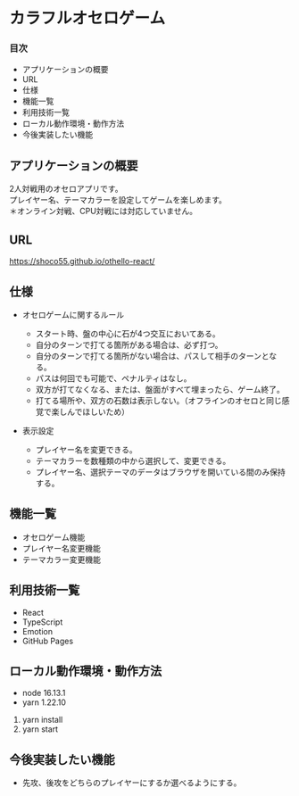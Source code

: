# カラフルオセロゲーム

### 目次

- アプリケーションの概要
- URL
- 仕様
- 機能一覧
- 利用技術一覧
- ローカル動作環境・動作方法
- 今後実装したい機能

## アプリケーションの概要

2人対戦用のオセロアプリです。  
プレイヤー名、テーマカラーを設定してゲームを楽しめます。  
＊オンライン対戦、CPU対戦には対応していません。

## URL

https://shoco55.github.io/othello-react/

## 仕様

- オセロゲームに関するルール

  - スタート時、盤の中心に石が4つ交互においてある。
  - 自分のターンで打てる箇所がある場合は、必ず打つ。
  - 自分のターンで打てる箇所がない場合は、パスして相手のターンとなる。
  - パスは何回でも可能で、ペナルティはなし。
  - 双方が打てなくなる、または、盤面がすべて埋まったら、ゲーム終了。
  - 打てる場所や、双方の石数は表示しない。（オフラインのオセロと同じ感覚で楽しんでほしいため）

- 表示設定
  - プレイヤー名を変更できる。
  - テーマカラーを数種類の中から選択して、変更できる。
  - プレイヤー名、選択テーマのデータはブラウザを開いている間のみ保持する。

## 機能一覧

- オセロゲーム機能
- プレイヤー名変更機能
- テーマカラー変更機能

## 利用技術一覧

- React
- TypeScript
- Emotion
- GitHub Pages

## ローカル動作環境・動作方法

- node 16.13.1
- yarn 1.22.10

1. yarn install
2. yarn start

## 今後実装したい機能

- 先攻、後攻をどちらのプレイヤーにするか選べるようにする。
